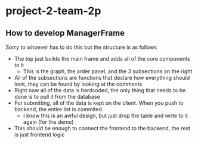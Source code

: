 # project-2-team-2p

## How to develop ManagerFrame

Sorry to whoever has to do this but the structure is as follows
- The top just builds the main frame and adds all of the core components to it
    - This is the graph, the order panel, and the 3 subsections on the right
- All of the subsections are functions that declare how everything should look, they can be found by looking at the comments
- Right now all of the data is hardcoded, the only thing that needs to be done is to pull it from the database
- For submitting, all of the data is kept on the client. When you push to backend, the entire list is commited
    - I know this is an awful design, but just drop the table and write to it again (for the demo)
- This should be enough to connect the frontend to the backend, the rest is just frontend logic